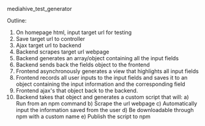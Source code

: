 mediahive_test_generator

Outline: 
1) On homepage html, input target url for testing
2) Save target url to controller
3) Ajax target url to backend
4) Backend scrapes target url webpage
5) Backend generates an array/object containing all the input fields
6) Backend sends back the fields object to the frontend
7) Frontend asynchronously generates a view that highlights all input fields
8) Frontend records all user inputs to the input fields and saves it to an object containing the input information and the corresponding field
9) Frontend ajax's that object back to the backend.
10) Backend takes that object and generates a custom script that will:
	a) Run from an npm command
	b) Scrape the url webpage
	c) Automatically input the information saved from the user
	d) Be downloadable through npm with a custom name
	e) Publish the script to npm 
